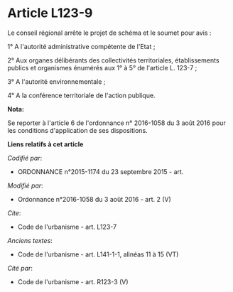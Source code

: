 # Article L123-9

Le conseil régional arrête le projet de schéma et le soumet pour avis :

1° A l'autorité administrative compétente de l'Etat ;

2° Aux organes délibérants des collectivités territoriales, établissements publics et organismes énumérés aux 1° à 5° de
l'article L. 123-7 ;

3° A l'autorité environnementale ;

4° A la conférence territoriale de l'action publique.

**Nota:**

Se reporter à l'article 6 de l'ordonnance n° 2016-1058 du 3 août 2016 pour les conditions d'application de ses dispositions.

**Liens relatifs à cet article**

_Codifié par_:

  - ORDONNANCE n°2015-1174 du 23 septembre 2015 - art.

_Modifié par_:

  - Ordonnance n°2016-1058 du 3 août 2016 - art. 2 (V)

_Cite_:

  - Code de l'urbanisme - art. L123-7

_Anciens textes_:

  - Code de l'urbanisme - art. L141-1-1, alinéas 11 à 15 (VT)

_Cité par_:

  - Code de l'urbanisme - art. R123-3 (V)
